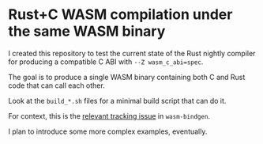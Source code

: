 # Rust+C WASM compilation under the same WASM binary

I created this repository to test the current state of the Rust nightly compiler for producing a compatible C ABI with `--Z wasm_c_abi=spec`.

The goal is to produce a single WASM binary containing both C and Rust code that can call each other.

Look at the `build_*.sh` files for a minimal build script that can do it.

For context, this is the [relevant tracking issue](https://github.com/rustwasm/wasm-bindgen/issues/3454) in `wasm-bindgen`.

I plan to introduce some more complex examples, eventually.
